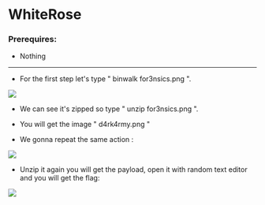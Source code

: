 # WhiteRose

### Prerequires:

- Nothing

-----------------

- For the first step let's type " binwalk for3nsics.png ".

<img src="https://cdn.discordapp.com/attachments/698984879823519827/781976755912048650/unknown.png">

- We can see it's zipped so type " unzip for3nsics.png ".

- You will get the image " d4rk4rmy.png "

- We gonna repeat the same action :

<img src="https://cdn.discordapp.com/attachments/698984879823519827/781977208339955743/unknown.png">

- Unzip it again you will get the payload, open it with random text editor and you will get the flag:

<img src="https://cdn.discordapp.com/attachments/698984879823519827/781977497906315304/unknown.png">
